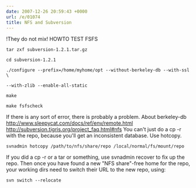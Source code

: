 ```yaml
---
date: 2007-12-26 20:59:43 +0000
url: /e/01074
title: NFS and Subversion
---
```


!They do not mix!
HOWTO TEST FSFS

	tar zxf subversion-1.2.1.tar.gz

	cd subversion-1.2.1

	./configure --prefix=/home/myhome/opt --without-berkeley-db --with-ssl  \

	--with-zlib --enable-all-static

	make

	make fsfscheck
If there is any sort of error, there is probably a problem.
About berkeley-db
http://www.sleepycat.com/docs/ref/env/remote.html
http://subversion.tigris.org/project_faq.html#nfs
You can't just do a cp -r with the repo, because you'll get an inconsistent database. Use hotcopy.

	svnadmin hotcopy /path/to/nfs/share/repo /local/normal/fs/mount/repo
If you did a cp -r or a tar or something, use svnadmin recover to fix up the repo.
Then once you have found a new "NFS share"-free home for the repo, your working dirs need to switch their URL to the new repo, using:

	svn switch --relocate
